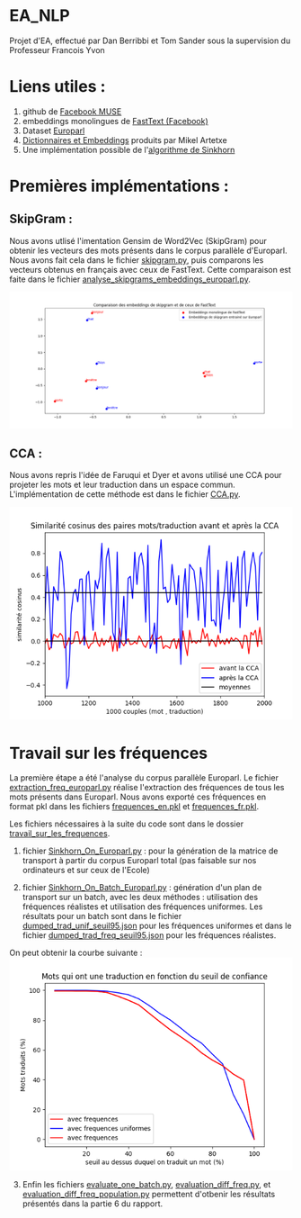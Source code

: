 # EA_NLP
Projet d'EA, effectué par Dan Berribbi et Tom Sander sous la supervision du Professeur Francois Yvon

# Liens utiles : 

1) github de [Facebook MUSE](https://github.com/facebookresearch/MUSE)
2) embeddings monolingues de [FastText (Facebook)](https://fasttext.cc/docs/en/pretrained-vectors.html)
3) Dataset [Europarl](http://www.statmt.org/europarl/)
4) [Dictionnaires et Embeddings](https://github.com/artetxem/vecmap/blob/master/get_data.sh) produits par Mikel Artetxe 
5) Une implémentation possible de l'[algorithme de Sinkhorn](https://github.com/gpeyre/SinkhornAutoDiff)


# Premières implémentations : 

## SkipGram : 

Nous avons utlisé l'imentation Gensim de Word2Vec (SkipGram) pour obtenir les vecteurs des mots présents dans le corpus parallèle d'Europarl. Nous avons fait cela dans le fichier [skipgram.py](https://github.com/DanBerrebbi/EA_NLP/blob/main/skipgram.py), puis comparons les vecteurs obtenus en français avec ceux de FastText. Cette comparaison est faite dans le fichier [analyse_skipgrams_embeddings_europarl.py](https://github.com/DanBerrebbi/EA_NLP/blob/main/analyse_skipgrams_embeddings_europarl.py). 

![alt text](https://github.com/DanBerrebbi/EA_NLP/blob/main/Comparaison%20des%20embeddings%20de%20skipgram%20et%20de%20ceux%20de%20FastText.png) 

## CCA : 

Nous avons repris l'idée de Faruqui et Dyer et avons utilisé une CCA pour projeter les mots et leur traduction dans un espace commun. L'implémentation de cette méthode est dans le fichier [CCA.py](https://github.com/DanBerrebbi/EA_NLP/blob/main/CCA.py).

![alt text](https://github.com/DanBerrebbi/EA_NLP/blob/main/cosinus_avant_et_apres_cca_avec_10_composantes.png) 


# Travail sur les fréquences 

La première étape a été l'analyse du corpus parallèle Europarl. Le fichier [extraction_freq_europarl.py](https://github.com/DanBerrebbi/EA_NLP/blob/main/extraction_freq_europarl.py) réalise l'extraction des fréquences de tous les mots présents dans Europarl. 
Nous avons exporté ces fréquences en format pkl dans les fichiers [frequences_en.pkl](https://github.com/DanBerrebbi/EA_NLP/blob/main/frequences_en.pkl) et [frequences_fr.pkl](https://github.com/DanBerrebbi/EA_NLP/blob/main/frequences_fr.pkl). 

Les fichiers nécessaires à la suite du code sont dans le dossier [travail_sur_les_frequences](https://github.com/DanBerrebbi/EA_NLP/tree/main/travail_sur_les_frequences).

1) fichier [Sinkhorn_On_Europarl.py](https://github.com/DanBerrebbi/EA_NLP/blob/main/travail_sur_les_frequences/Sinkhorn_On_Europarl.py) : pour la génération de la matrice de transport à partir du corpus Europarl total (pas faisable sur nos ordinateurs et sur ceux de l'Ecole)

2) fichier [Sinkhorn_On_Batch_Europarl.py](https://github.com/DanBerrebbi/EA_NLP/blob/main/travail_sur_les_frequences/Sinkhorn_On_Batch_Europarl.py) : génération d'un plan de transport sur un batch, avec les deux méthodes : utilisation des fréquences réalistes et utilisation des fréquences uniformes. 
Les résultats pour un batch sont dans le fichier [dumped_trad_unif_seuil95.json](https://github.com/DanBerrebbi/EA_NLP/blob/main/travail_sur_les_frequences/dumped_trad_unif_seuil95.json) pour les fréquences uniformes et dans le fichier [dumped_trad_freq_seuil95.json](https://github.com/DanBerrebbi/EA_NLP/blob/main/travail_sur_les_frequences/dumped_trad_freq_seuil95.json) pour les fréquences réalistes.

On peut obtenir la courbe suivante : 
![alt text](https://github.com/DanBerrebbi/EA_NLP/blob/main/travail_sur_les_frequences/Mots%20qui%20ont%20une%20traduction%20en%20fonction%20du%20seuil%20de%20confiance.png) 


3) Enfin les fichiers [evaluate_one_batch.py](https://github.com/DanBerrebbi/EA_NLP/blob/main/travail_sur_les_frequences/evaluate_one_batch.py), [evaluation_diff_freq.py](https://github.com/DanBerrebbi/EA_NLP/blob/main/travail_sur_les_frequences/evaluation_diff_freq.py), et [evaluation_diff_freq_population.py](https://github.com/DanBerrebbi/EA_NLP/blob/main/travail_sur_les_frequences/evaluation_diff_freq_population.py) permettent d'otbenir les résultats présentés dans la partie 6 du rapport.
